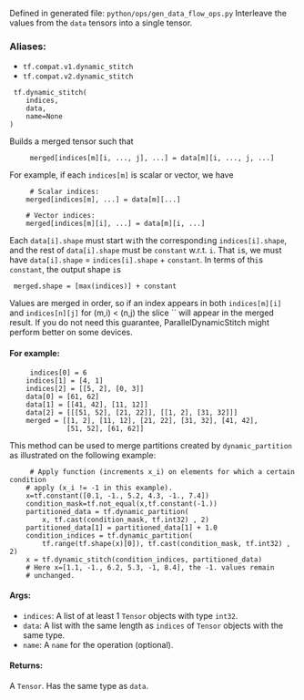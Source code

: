 Defined in generated file: `python/ops/gen_data_flow_ops.py`
Interleave the values from the `data` tensors into a single tensor.
### Aliases:
- `tf.compat.v1.dynamic_stitch`
- `tf.compat.v2.dynamic_stitch`

```
 tf.dynamic_stitch(
    indices,
    data,
    name=None
)
```
Builds a merged tensor such that

```
     merged[indices[m][i, ..., j], ...] = data[m][i, ..., j, ...]
```
For example, if each `indices[m]` is scalar or vector, we have

```
     # Scalar indices:
    merged[indices[m], ...] = data[m][...]

    # Vector indices:
    merged[indices[m][i], ...] = data[m][i, ...]
```
Each `data[i].shape` must start w`i`th the correspond`i`ng `indices[i].shape`, and the rest of `data[i].shape` must be `constant` w.r.t. `i`. That `i`s, we must have `data[i].shape` = `indices[i].shape` + `constant`. In terms of th`i`s `constant`, the output shape `i`s

```
 merged.shape = [max(indices)] + constant
```
Values are merged in order, so if an index appears in both `indices[m][i]` and `indices[n][j]` for (m,i) < (n,j) the slice `` will appear in the merged result. If you do not need this guarantee, ParallelDynamicStitch might perform better on some devices.
#### For example:

```
     indices[0] = 6
    indices[1] = [4, 1]
    indices[2] = [[5, 2], [0, 3]]
    data[0] = [61, 62]
    data[1] = [[41, 42], [11, 12]]
    data[2] = [[[51, 52], [21, 22]], [[1, 2], [31, 32]]]
    merged = [[1, 2], [11, 12], [21, 22], [31, 32], [41, 42],
              [51, 52], [61, 62]]
```
This method can be used to merge partitions created by `dynamic_partition` as illustrated on the following example:

```
     # Apply function (increments x_i) on elements for which a certain condition
    # apply (x_i != -1 in this example).
    x=tf.constant([0.1, -1., 5.2, 4.3, -1., 7.4])
    condition_mask=tf.not_equal(x,tf.constant(-1.))
    partitioned_data = tf.dynamic_partition(
        x, tf.cast(condition_mask, tf.int32) , 2)
    partitioned_data[1] = partitioned_data[1] + 1.0
    condition_indices = tf.dynamic_partition(
        tf.range(tf.shape(x)[0]), tf.cast(condition_mask, tf.int32) , 2)
    x = tf.dynamic_stitch(condition_indices, partitioned_data)
    # Here x=[1.1, -1., 6.2, 5.3, -1, 8.4], the -1. values remain
    # unchanged.
```
#### Args:
- `indices`: A list of at least 1 `Tensor` objects with type `int32`.
- `data`: A list with the same length as `indices` of `Tensor` objects with the same type.
- `name`: A `name` for the operation (optional).
#### Returns:
A `Tensor`. Has the same type as `data`.

